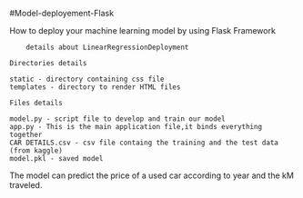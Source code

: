 #Model-deployement-Flask

How to deploy your machine learning model by using Flask Framework

        details about LinearRegressionDeployment    

    Directories details

    static - directory containing css file 
    templates - directory to render HTML files

    Files details

    model.py - script file to develop and train our model
    app.py - This is the main application file,it binds everything together
    CAR DETAILS.csv - csv file containg the training and the test data (from kaggle)
    model.pkl - saved model 

The model can predict the price of a used car according to year and the kM traveled.
